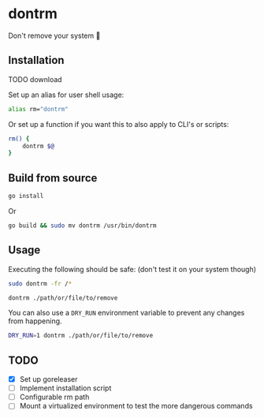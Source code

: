 # dontrm

Don't remove your system 🤡

## Installation

TODO download

Set up an alias for user shell usage:

```sh
alias rm="dontrm"
```

Or set up a function if you want this to also apply to
CLI's or scripts:

```sh
rm() {
    dontrm $@
}
```

## Build from source

```sh
go install
```

Or

```sh
go build && sudo mv dontrm /usr/bin/dontrm
```

## Usage

Executing the following should be safe:
(don't test it on your system though)

```sh
sudo dontrm -fr /*
```

```sh
dontrm ./path/or/file/to/remove
```

You can also use a `DRY_RUN` environment variable
to prevent any changes from happening.

```sh
DRY_RUN=1 dontrm ./path/or/file/to/remove
```

## TODO

- [x] Set up goreleaser
- [ ] Implement installation script
- [ ] Configurable rm path
- [ ] Mount a virtualized environment to test the more dangerous commands
